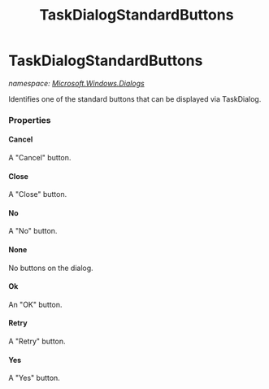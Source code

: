 ﻿---
title: TaskDialogStandardButtons
---

# TaskDialogStandardButtons
_namespace: [Microsoft.Windows.Dialogs](N-Microsoft.Windows.Dialogs.html)_

Identifies one of the standard buttons that 
 can be displayed via TaskDialog.



### Properties

#### Cancel
A "Cancel" button.
#### Close
A "Close" button.
#### No
A "No" button.
#### None
No buttons on the dialog.
#### Ok
An "OK" button.
#### Retry
A "Retry" button.
#### Yes
A "Yes" button.


